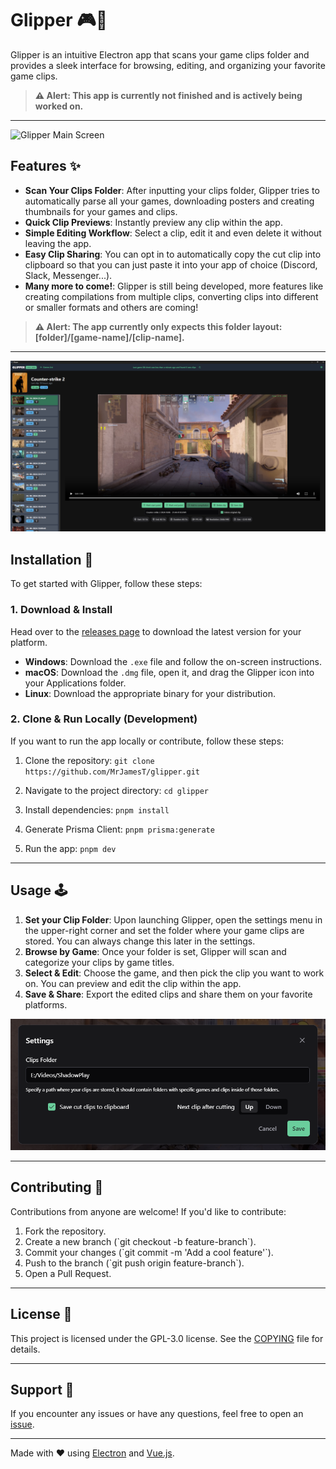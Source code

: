 # Glipper 🎮🎥

Glipper is an intuitive Electron app that scans your game clips folder and provides a sleek interface for browsing, editing, and organizing your favorite game clips.

> **⚠️ Alert: This app is currently not finished and is actively being worked on.**

---

![Glipper Main Screen](./screenshots/main.png)

## Features ✨

-   **Scan Your Clips Folder**: After inputting your clips folder, Glipper tries to automatically parse all your games, downloading posters and creating thumbnails for your games and clips.
-   **Quick Clip Previews**: Instantly preview any clip within the app.
-   **Simple Editing Workflow**: Select a clip, edit it and even delete it without leaving the app.
-   **Easy Clip Sharing**: You can opt in to automatically copy the cut clip into clipboard so that you can just paste it into your app of choice (Discord, Slack, Messenger...).
-   **Many more to come!**: Glipper is still being developed, more features like creating compilations from multiple clips, converting clips into different or smaller formats and others are coming!

> **⚠️ Alert: The app currently only expects this folder layout: [folder]/[game-name]/[clip-name].**

---

![Glipper Game Screen](./screenshots/gameDetail.png)

## Installation 💾

To get started with Glipper, follow these steps:

### 1. Download & Install

Head over to the [releases page](https://github.com/MrJamesT/glipper/releases) to download the latest version for your platform.

-   **Windows**: Download the `.exe` file and follow the on-screen instructions.
-   **macOS**: Download the `.dmg` file, open it, and drag the Glipper icon into your Applications folder.
-   **Linux**: Download the appropriate binary for your distribution.

### 2. Clone & Run Locally (Development)

If you want to run the app locally or contribute, follow these steps:

1. Clone the repository:
   `git clone https://github.com/MrJamesT/glipper.git`

2. Navigate to the project directory:
   `cd glipper`

3. Install dependencies:
   `pnpm install`

4. Generate Prisma Client:
   `pnpm prisma:generate`

5. Run the app:
   `pnpm dev`

---

## Usage 🕹️

1. **Set your Clip Folder**: Upon launching Glipper, open the settings menu in the upper-right corner and set the folder where your game clips are stored. You can always change this later in the settings.
2. **Browse by Game**: Once your folder is set, Glipper will scan and categorize your clips by game titles.
3. **Select & Edit**: Choose the game, and then pick the clip you want to work on. You can preview and edit the clip within the app.
4. **Save & Share**: Export the edited clips and share them on your favorite platforms.

![Clip Settings Dialog](./screenshots/settings.png)

---

## Contributing 🤝

Contributions from anyone are welcome! If you'd like to contribute:

1. Fork the repository.
2. Create a new branch (\`git checkout -b feature-branch\`).
3. Commit your changes (\`git commit -m 'Add a cool feature'\`).
4. Push to the branch (\`git push origin feature-branch\`).
5. Open a Pull Request.

---

## License 📄

This project is licensed under the GPL-3.0 license. See the [COPYING](COPYING) file for details.

---

## Support 📧

If you encounter any issues or have any questions, feel free to open an [issue](https://github.com/MrJamesT/glipper/issues).

---

Made with ❤️ using [Electron](https://www.electronjs.org/) and [Vue.js](https://vuejs.org/).

